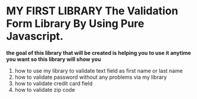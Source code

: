 # MY FIRST LIBRARY The Validation Form Library By Using Pure Javascript.
**the goal of this library that will be created is helping you to use it anytime you want so this library will show you** 
1. how to use my library to validate text field as first name or last name 
2. how to validate password without any problems via my library
3. how to validate credit card field 
4. how to validate zip code  
